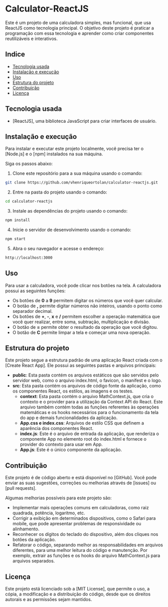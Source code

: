 # Calculator-ReactJS

Este é um projeto de uma calculadora simples, mas funcional, que usa ReactJS como tecnologia principal. O objetivo deste projeto é praticar a programação com essa tecnologia e aprender como criar componentes reutilizáveis e interativos.

## Indice

- [Tecnologia usada](#tecnologia-usada)
- [Instalação e execução](#instalação-e-execução)
- [Uso](#uso)
- [Estrutura do projeto](#estrutura-do-projeto)
- [Contribuição](#contribuição)
- [Licença](#licença)

## Tecnologia usada

- [ReactJS], uma biblioteca JavaScript para criar interfaces de usuário.

## Instalação e execução

Para instalar e executar este projeto localmente, você precisa ter o [Node.js] e o [npm] instalados na sua máquina.

Siga os passos abaixo:

1. Clone este repositório para a sua máquina usando o comando:

```bash
git clone https://github.com/vhenriqueortolan/calculator-reactjs.git
```

2. Entre na pasta do projeto usando o comando:

```bash
cd calculator-reactjs
```

3. Instale as dependências do projeto usando o comando:

```bash
npm install
```

4. Inicie o servidor de desenvolvimento usando o comando:

```bash
npm start
```

5. Abra o seu navegador e acesse o endereço:

```bash
http://localhost:3000
```

## Uso

Para usar a calculadora, você pode clicar nos botões na tela. A calculadora possui as seguintes funções:

- Os botões de **0** a **9** permitem digitar os números que você quer calcular.
- O botão de **,** permite digitar números não inteiros, usando o ponto como separador decimal.
- Os botões de **+**, **-**, **x** e **/** permitem escolher a operação matemática que você quer realizar, entre soma, subtração, multiplicação e divisão.
- O botão de **=** permite obter o resultado da operação que você digitou.
- O botão de **C** permite limpar a tela e começar uma nova operação.

## Estrutura do projeto

Este projeto segue a estrutura padrão de uma aplicação React criada com o [Create React App]. Ele possui as seguintes pastas e arquivos principais:

- **public**: Esta pasta contém os arquivos estáticos que são servidos pelo servidor web, como o arquivo index.html, o favicon, o manifest e o logo.
- **src**: Esta pasta contém os arquivos de código fonte da aplicação, como os componentes React, os estilos, as imagens e os testes.
  - **context**: Esta pasta contém o arquivo MathContext.js, que cria o contexto e o provider para a utilização da Context API do React. Este arquivo também contém todas as funções referentes às operações matemáticas e os hooks necessários para o funcionamento da tela do app e demais funcionalidades da aplicação.
  - **App.css e index.css**: Arquivos de estilo CSS que definem a aparência dos componentes React.
  - **index.js**: Este é o arquivo de entrada da aplicação, que renderiza o componente App no elemento root do index.html e fornece o provider do contexto para usar em App.
  - **App.js**: Este é o único componente da aplicação.

## Contribuição

Este projeto é de código aberto e está disponível no [GitHub]. Você pode enviar as suas sugestões, correções ou melhorias através de [issues] ou [pull requests].

Algumas melhorias possíveis para este projeto são:

- Implementar mais operações comuns em calculadoras, como raiz quadrada, potência, logaritmo, etc.
- Corrigir a exibição em determinados dispositivos, como o Safari para mobile, que pode apresentar problemas de responsividade ou alinhamento.
- Reconhecer os dígitos do teclado do dispositivo, além dos cliques nos botões da aplicação.
- Refatorar o código, separando melhor as responsabilidades em arquivos diferentes, para uma melhor leitura do código e manutenção. Por exemplo, extrair as funções e os hooks do arquivo MathContext.js para arquivos separados.

## Licença

Este projeto está licenciado sob a [MIT License], que permite o uso, a cópia, a modificação e a distribuição do código, desde que os direitos autorais e as permissões sejam mantidos.
